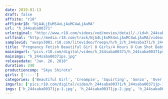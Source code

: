 ```yaml
---
date: 2019-01-13
draft: false
affsite: "r18"
afflinkr18: "NjA4LjEuMS4xLjAuMC4wLjAuMA"
url: "h_244saba00371"
urloriginal: "http://www.r18.com/videos/vod/movies/detail/-/id=h_244saba00371"
urlfinal: "http://media.r18.com/track/NjA4LjEuMS4xLjAuMC4wLjAuMA/videos/vod/movies/detail/-/id=h_244saba00371"
samplevid: "awspv3001.r18.com/litevideo/freepv/h/h_2/h_244saba371/h_244saba371_dmb_w.mp4"
title: "Pregnancy Fetish Beautiful Girl 8 Girls/4 Hours 8 Cum Shot Babymaking Fucks With Dirty Old Men! SABA-290 371"
mainimgurl: "pics.r18.com/digital/video/h_244saba00371/h_244saba00371ps.jpg"
mainimgs: "h_244saba00371ps.jpg"
releasedate: "Jan. 26, 2018"
duration: 240
productioncomp: "Skyu Shiroto"
girls: ['----']
categories: ['Beautiful Girl', 'Creampie', 'Squirting', 'Gonzo', 'Over 4 Hours']
imgurls: ['pics.r18.com/digital/video/h_244saba00371/h_244saba00371jp-1.jpg', 'pics.r18.com/digital/video/h_244saba00371/h_244saba00371jp-2.jpg', 'pics.r18.com/digital/video/h_244saba00371/h_244saba00371jp-3.jpg', 'pics.r18.com/digital/video/h_244saba00371/h_244saba00371jp-4.jpg', 'pics.r18.com/digital/video/h_244saba00371/h_244saba00371jp-5.jpg', 'pics.r18.com/digital/video/h_244saba00371/h_244saba00371jp-6.jpg', 'pics.r18.com/digital/video/h_244saba00371/h_244saba00371jp-7.jpg', 'pics.r18.com/digital/video/h_244saba00371/h_244saba00371jp-8.jpg', 'pics.r18.com/digital/video/h_244saba00371/h_244saba00371jp-9.jpg', 'pics.r18.com/digital/video/h_244saba00371/h_244saba00371jp-10.jpg', 'pics.r18.com/digital/video/h_244saba00371/h_244saba00371jp-11.jpg', 'pics.r18.com/digital/video/h_244saba00371/h_244saba00371jp-12.jpg', 'pics.r18.com/digital/video/h_244saba00371/h_244saba00371jp-13.jpg', 'pics.r18.com/digital/video/h_244saba00371/h_244saba00371jp-14.jpg', 'pics.r18.com/digital/video/h_244saba00371/h_244saba00371jp-15.jpg', 'pics.r18.com/digital/video/h_244saba00371/h_244saba00371jp-16.jpg', 'pics.r18.com/digital/video/h_244saba00371/h_244saba00371jp-17.jpg', 'pics.r18.com/digital/video/h_244saba00371/h_244saba00371jp-18.jpg', 'pics.r18.com/digital/video/h_244saba00371/h_244saba00371jp-19.jpg', 'pics.r18.com/digital/video/h_244saba00371/h_244saba00371jp-20.jpg']
imgs: ['h_244saba00371jp-1.jpg', 'h_244saba00371jp-2.jpg', 'h_244saba00371jp-3.jpg', 'h_244saba00371jp-4.jpg', 'h_244saba00371jp-5.jpg', 'h_244saba00371jp-6.jpg', 'h_244saba00371jp-7.jpg', 'h_244saba00371jp-8.jpg', 'h_244saba00371jp-9.jpg', 'h_244saba00371jp-10.jpg', 'h_244saba00371jp-11.jpg', 'h_244saba00371jp-12.jpg', 'h_244saba00371jp-13.jpg', 'h_244saba00371jp-14.jpg', 'h_244saba00371jp-15.jpg', 'h_244saba00371jp-16.jpg', 'h_244saba00371jp-17.jpg', 'h_244saba00371jp-18.jpg', 'h_244saba00371jp-19.jpg', 'h_244saba00371jp-20.jpg']
---
```

